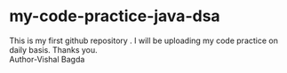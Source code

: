 # my-code-practice-java-dsa
This is my first github repository . I will be uploading my code practice on daily basis. Thanks you.
<br>
Author-Vishal Bagda
